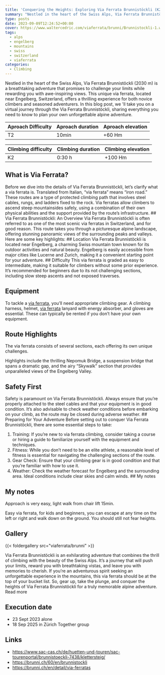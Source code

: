 ```yaml
---
title: 'Conquering the Heights: Exploring Via Ferrata Brunnistöckli (K2)'
summary: "Nestled in the heart of the Swiss Alps, Via Ferrata Brunnistöckli is a breathtaking adventure that promises to challenge your limits while rewarding you with awe-inspiring views. This unique via ferrata, located near Engelberg, Switzerland, offers a thrilling experience for both novice climbers and seasoned adventurers. In this blog post, we 'll take you on a virtual journey through the Via Ferrata Brunnistöckli, sharing everything you need to know to plan your own unforgettable alpine adventure."
type: posts
date: 2023-09-09T12:24:52+00:00
cover: https://www.waltercedric.com/viaferrata/brunni/Brunnistockli-1.webp
tags:
  - alps
  - engelberg
  - mountains
  - swiss
  - switzerland
  - viaferrata
categories:
  - Climbing
---
```

Nestled in the heart of the Swiss Alps, Via Ferrata Brunnistöckli (2030 m) is a breathtaking adventure that promises to challenge your limits while rewarding you with awe-inspiring views. This unique via ferrata, located near Engelberg, Switzerland, offers a thrilling experience for both novice climbers and seasoned adventurers. In this blog post, we 'll take you on a virtual journey through the Via Ferrata Brunnistöckli, sharing everything you need to know to plan your own unforgettable alpine adventure.

|Aproach Difficulty|Aproach duration|Aproach elevation|
|:----|:----|:----|
| T2 | 10min | +60 Hm |

|Climbing difficulty|Climbing duration|Climbing elevation|
|:----|:----|:----|
| K2 | 0:30 h| +100 Hm |

## What is Via Ferrata?

Before we dive into the details of Via Ferrata Brunnistöckli, let’s clarify what a via ferrata is. Translated from Italian, “via ferrata” means “iron road.” These routes are a type of protected climbing path that involves steel cables, rungs, and ladders fixed to the rock. Via ferratas allow climbers to ascend steep mountainsides safely, using a combination of their own physical abilities and the support provided by the route’s infrastructure. ## Via Ferrata Brunnistöckli: An Overview  Via Ferrata Brunnistöckli is often referred to as one of the most scenic via ferratas in Switzerland, and for good reason. This route takes you through a picturesque alpine landscape, offering stunning panoramic views of the surrounding peaks and valleys. Here are some key highlights: ## Location  Via Ferrata Brunnistöckli is located near Engelberg, a charming Swiss mountain town known for its outdoor activities and natural beauty. Engelberg is easily accessible from major cities like Lucerne and Zurich, making it a convenient starting point for your adventure. ## Difficulty  This via ferrata is graded as easy to intermediate, making it suitable for climbers without some prior experience. It’s recommended for beginners due to its not challenging sections, including slow steep ascents and not exposed traverses.

## Equipment

To tackle a [via ferrata](/tag/viaferrata/), you’ll need appropriate climbing gear. A climbing harness, helmet, [via ferrata](/tag/viaferrata/) lanyard with energy absorber, and gloves are essential. These can typically be rented if you don’t have your own equipment.

## Route Highlights

The via ferrata consists of several sections, each offering its own unique challenges. 

Highlights include the thrilling Nepomuk Bridge, a suspension bridge that spans a dramatic gap, and the airy “Skywalk” section that provides unparalleled views of the Engelberg Valley. 

## Safety First

Safety is paramount on Via Ferrata Brunnistöckli. Always ensure that you’re properly attached to the steel cables and that your equipment is in good condition. It’s also advisable to check weather conditions before embarking on your climb, as the route may be closed during adverse weather. ## Preparing for Your Adventure  Before setting out to conquer Via Ferrata Brunnistöckli, there are some essential steps to take: 

1. Training: If you’re new to via ferrata climbing, consider taking a course or hiring a guide to familiarize yourself with the equipment and techniques.
2. Fitness: While you don’t need to be an elite athlete, a reasonable level of fitness is essential for navigating the challenging sections of the route.
3. Gear Check: Ensure that your climbing gear is in good condition and that you’re familiar with how to use it.
4. Weather: Check the weather forecast for Engelberg and the surrounding area. Ideal conditions include clear skies and calm winds. ## My notes

## My notes

Approach is very easy, light walk from chair lift 15min.

Easy via ferrata, for kids and beginners, you can escape at any time on the left or right and walk down on the ground. You should still not fear heights.

## Gallery

{{< foldergallery src="viaferrata/brunni" >}}

Via Ferrata Brunnistöckli is an exhilarating adventure that combines the thrill of climbing with the beauty of the Swiss Alps. It’s a journey that will push your limits, reward you with breathtaking vistas, and leave you with memories to cherish. If you’re an adventurous spirit seeking an unforgettable experience in the mountains, this via ferrata should be at the top of your bucket list. So, gear up, take the plunge, and conquer the heights of Via Ferrata Brunnistöckli for a truly memorable alpine adventure. Read more
 
## Execution date

* 23 Sept 2023 alone
* 18 Sep 2025 in Zürich Together group

## Links

* https://www.sac-cas.ch/de/huetten-und-touren/sac-tourenportal/brunnistoeckli-7438/klettersteig/
* https://brunni.ch/60/en/brunnistockli
* https://brunni.ch/en/detail/via-ferratas
